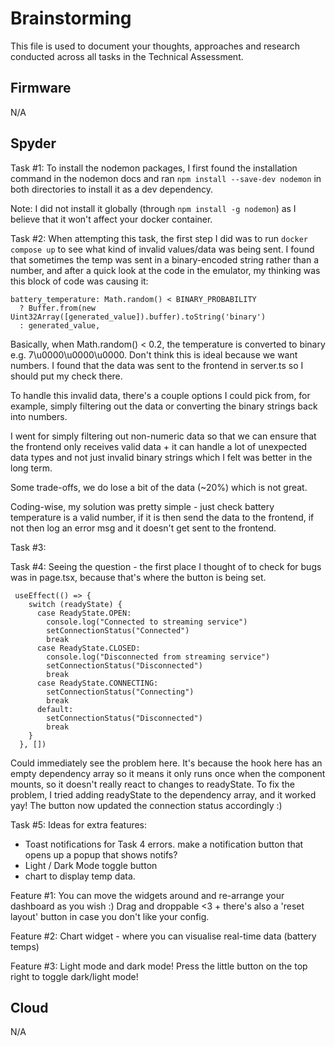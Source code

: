 # Brainstorming

This file is used to document your thoughts, approaches and research conducted across all tasks in the Technical Assessment.

## Firmware
N/A 

## Spyder
Task #1: 
To install the nodemon packages, I first found the installation command in the nodemon docs and ran `npm install --save-dev nodemon` in both directories to install it as a dev dependency. 

Note: I did not install it globally (through `npm install -g nodemon`) as I believe that it won't affect your docker container. 

Task #2: 
When attempting this task, the first step I did was to run `docker compose up` to see what kind of invalid values/data was being sent. I found that sometimes the temp was sent in a binary-encoded string rather than a number, and after a quick look at the code in the emulator, my thinking was this block of code was causing it:

```
battery_temperature: Math.random() < BINARY_PROBABILITY 
  ? Buffer.from(new Uint32Array([generated_value]).buffer).toString('binary')
  : generated_value,
```

Basically, when Math.random() < 0.2, the temperature is converted to binary e.g. 7\u0000\u0000\u0000. Don't think this is ideal because we want numbers. I found that the data was sent to the frontend in server.ts so I should put my check there.

To handle this invalid data, there's a couple options I could pick from, for example, simply filtering out the data or converting the binary strings back into numbers.

I went for simply filtering out non-numeric data so that we can ensure that the frontend only receives valid data + it can handle a lot of unexpected data types and not just invalid binary strings which I felt was better in the long term. 

Some trade-offs, we do lose a bit of the data (~20%) which is not great. 

Coding-wise, my solution was pretty simple - just check battery temperature is a valid number, if it is then send the data to the frontend, if not then log an error msg and it doesn't get sent to the frontend.

Task #3:

Task #4:
Seeing the question - the first place I thought of to check for bugs was in page.tsx, because that's where the button is being set. 

```
 useEffect(() => {
    switch (readyState) {
      case ReadyState.OPEN:
        console.log("Connected to streaming service")
        setConnectionStatus("Connected")
        break
      case ReadyState.CLOSED:
        console.log("Disconnected from streaming service")
        setConnectionStatus("Disconnected")
        break
      case ReadyState.CONNECTING:
        setConnectionStatus("Connecting")
        break
      default:
        setConnectionStatus("Disconnected")
        break
    }
  }, [])
```

Could immediately see the problem here. It's because the hook here has an empty dependency array so it means it only runs once when the component mounts, so it doesn't really react to changes to readyState. To fix the problem, I tried adding readyState to the dependency array, and it worked yay! The button now updated the connection status accordingly :) 

Task #5: 
Ideas for extra features:
- Toast notifications for Task 4 errors. make a notification button that opens up a popup that shows notifs?
- Light / Dark Mode toggle button 
- chart to display temp data.

Feature #1: You can move the widgets around and re-arrange your dashboard as you wish :) Drag and droppable <3 + there's also a 'reset layout' button in case you don't like your config.

Feature #2: Chart widget - where you can visualise real-time data (battery temps)

Feature #3: Light mode and dark mode! Press the little button on the top right to toggle dark/light mode! 
## Cloud
N/A